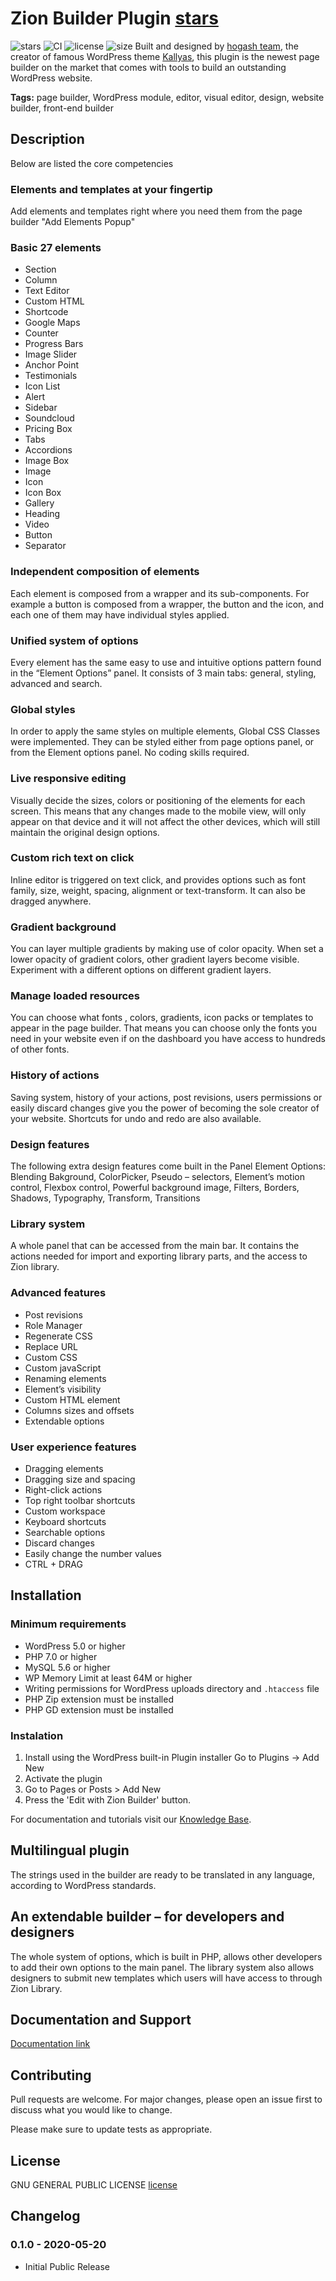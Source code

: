# Zion Builder Plugin [stars](https://img.shields.io/github/stars/zionbuilder/zionbuilder)

![stars](https://img.shields.io/github/stars/zionbuilder/zionbuilder) ![CI](https://github.com/zionbuilder/zionbuilder/workflows/CI/badge.svg) ![license](https://img.shields.io/github/license/zionbuilder/zionbuilder) ![size](https://img.shields.io/badge/zip%20size-2.783kb-blue)
Built and designed by [hogash team](https://hogash.com), the creator of famous WordPress theme [Kallyas](https://kallyas.net/), this plugin is the newest page builder on the market that comes with tools to build an outstanding WordPress website.

**Tags:** page builder, WordPress module, editor, visual editor, design, website builder, front-end builder

## Description
Below are listed the core competencies

### Elements and templates at your fingertip
Add elements and templates right where you need them from the page builder "Add Elements Popup"
### Basic 27 elements
* Section
* Column
* Text Editor
* Custom HTML
* Shortcode
* Google Maps
* Counter
* Progress Bars
* Image Slider
* Anchor Point
* Testimonials
* Icon List
* Alert
* Sidebar
* Soundcloud
* Pricing Box
* Tabs
* Accordions
* Image Box
* Image
* Icon
* Icon Box
* Gallery
* Heading
* Video
* Button
* Separator

### Independent composition of elements
Each element is composed from a wrapper and its sub-components. For example a button is composed from a wrapper, the button and the icon, and each one of them may have individual styles applied.

### Unified system of options
Every element has the same easy to use and intuitive options pattern found in the “Element Options” panel. It consists of 3 main tabs: general, styling, advanced and search.

### Global styles
In order to apply the same styles on multiple elements, Global CSS Classes were implemented. They can be styled either from page options panel, or from the Element options panel. No coding skills required.

### Live responsive editing
Visually decide the sizes, colors or positioning of the elements for each screen. This means that any changes made to the mobile view, will only appear on that device and it will not affect the other devices, which will still maintain the original design options.

### Custom rich text on click
Inline editor is triggered on text click, and provides options such as font family, size, weight, spacing, alignment or text-transform. It can also be dragged anywhere.

### Gradient background
You can layer multiple gradients by making use of color opacity. When set a lower opacity of gradient colors, other gradient layers become visible. Experiment with a different options on different gradient layers.

### Manage loaded resources
You can choose what fonts , colors, gradients, icon packs or templates to appear in the page builder. That means you can choose only the fonts you need in your website even if on the dashboard you have access to hundreds of other fonts.

### History of actions
Saving system, history of your actions, post revisions, users permissions or easily discard changes give you the power of becoming the sole creator of your website. Shortcuts for undo and redo are also available.

### Design features
The following extra design features come built in the Panel Element Options: Blending Bakground, ColorPicker, Pseudo – selectors, Element’s motion control, Flexbox control, Powerful background image, Filters, Borders, Shadows, Typography, Transform, Transitions

### Library system
A whole panel that can be accessed from the main bar. It contains the actions needed for import and exporting library parts, and the access to Zion library.

### Advanced features
* Post revisions
* Role Manager
* Regenerate CSS
* Replace URL
* Custom CSS
* Custom javaScript
* Renaming elements
* Element’s visibility
* Custom HTML element
* Columns sizes and offsets
* Extendable options


### User experience features
* Dragging elements
* Dragging size and spacing
* Right-click actions
* Top right toolbar shortcuts
* Custom workspace
* Keyboard shortcuts
* Searchable options
* Discard changes
* Easily change the number values
* CTRL + DRAG

## Installation

### Minimum requirements

* WordPress 5.0 or higher
* PHP 7.0 or higher
* MySQL 5.6 or higher
* WP Memory Limit at least 64M or higher
* Writing permissions for WordPress uploads directory and `.htaccess` file
* PHP Zip extension must be installed
* PHP GD extension must be installed

### Instalation

1. Install using the WordPress built-in Plugin installer Go to Plugins -> Add New
2. Activate the plugin
3. Go to Pages or Posts > Add New
4. Press the 'Edit with Zion Builder' button.


For documentation and tutorials visit our [Knowledge Base](https://zionbuilder.io/help-center/).

## Multilingual plugin
The strings used in the builder are ready to be translated in any language, according to WordPress standards.

## An extendable builder – for developers and designers
The whole system of options, which is built in PHP, allows other developers to add their own options to the main panel.
The library system also allows designers to submit new templates which users will have access to through Zion Library.

## Documentation and Support
[Documentation link](https://zionbuilder.io/help-center/)

## Contributing
Pull requests are welcome. For major changes, please open an issue first to discuss what you would like to change.

Please make sure to update tests as appropriate.

## License
 GNU GENERAL PUBLIC LICENSE
[license](https://www.gnu.org/licenses/gpl-3.0.html)

## Changelog ##

### 0.1.0 - 2020-05-20 ###
* Initial Public Release
